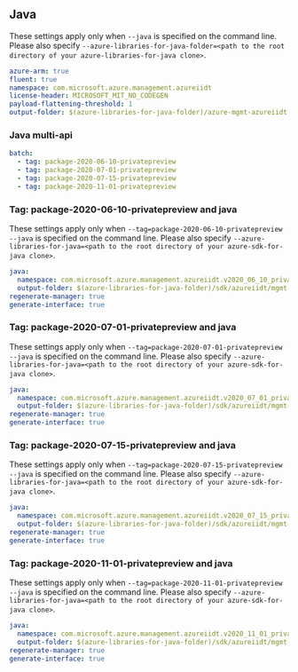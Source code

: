 ## Java

These settings apply only when `--java` is specified on the command line.
Please also specify `--azure-libraries-for-java-folder=<path to the root directory of your azure-libraries-for-java clone>`.

``` yaml $(java)
azure-arm: true
fluent: true
namespace: com.microsoft.azure.management.azureiidt
license-header: MICROSOFT_MIT_NO_CODEGEN
payload-flattening-threshold: 1
output-folder: $(azure-libraries-for-java-folder)/azure-mgmt-azureiidt
```

### Java multi-api

``` yaml $(java) && $(multiapi)
batch:
  - tag: package-2020-06-10-privatepreview
  - tag: package-2020-07-01-privatepreview
  - tag: package-2020-07-15-privatepreview
  - tag: package-2020-11-01-privatepreview

```

### Tag: package-2020-06-10-privatepreview and java

These settings apply only when `--tag=package-2020-06-10-privatepreview --java` is specified on the command line.
Please also specify `--azure-libraries-for-java=<path to the root directory of your azure-sdk-for-java clone>`.

``` yaml $(tag) == 'package-2020-06-10-privatepreview' && $(java) && $(multiapi)
java:
  namespace: com.microsoft.azure.management.azureiidt.v2020_06_10_privatepreview
  output-folder: $(azure-libraries-for-java-folder)/sdk/azureiidt/mgmt-v2020_06_10_privatepreview
regenerate-manager: true
generate-interface: true
```


### Tag: package-2020-07-01-privatepreview and java

These settings apply only when `--tag=package-2020-07-01-privatepreview --java` is specified on the command line.
Please also specify `--azure-libraries-for-java=<path to the root directory of your azure-sdk-for-java clone>`.

``` yaml $(tag) == 'package-2020-07-01-privatepreview' && $(java) && $(multiapi)
java:
  namespace: com.microsoft.azure.management.azureiidt.v2020_07_01_privatepreview
  output-folder: $(azure-libraries-for-java-folder)/sdk/azureiidt/mgmt-v2020_07_01_privatepreview
regenerate-manager: true
generate-interface: true
```

### Tag: package-2020-07-15-privatepreview and java

These settings apply only when `--tag=package-2020-07-15-privatepreview --java` is specified on the command line.
Please also specify `--azure-libraries-for-java=<path to the root directory of your azure-sdk-for-java clone>`.

``` yaml $(tag) == 'package-2020-07-15-privatepreview' && $(java) && $(multiapi)
java:
  namespace: com.microsoft.azure.management.azureiidt.v2020_07_15_privatepreview
  output-folder: $(azure-libraries-for-java-folder)/sdk/azureiidt/mgmt-v2020_07_15_privatepreview
regenerate-manager: true
generate-interface: true
```

### Tag: package-2020-11-01-privatepreview and java

These settings apply only when `--tag=package-2020-11-01-privatepreview --java` is specified on the command line.
Please also specify `--azure-libraries-for-java=<path to the root directory of your azure-sdk-for-java clone>`.

``` yaml $(tag) == 'package-2020-11-01-privatepreview' && $(java) && $(multiapi)
java:
  namespace: com.microsoft.azure.management.azureiidt.v2020_11_01_privatepreview
  output-folder: $(azure-libraries-for-java-folder)/sdk/azureiidt/mgmt-v2020_11_01_privatepreview
regenerate-manager: true
generate-interface: true
```

